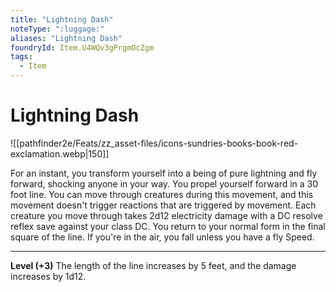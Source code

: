 ```yaml
---
title: "Lightning Dash"
noteType: ":luggage:"
aliases: "Lightning Dash"
foundryId: Item.U4WQv3gPrgmOcZgm
tags:
  - Item
---
```


# Lightning Dash
![[pathfinder2e/Feats/zz_asset-files/icons-sundries-books-book-red-exclamation.webp|150]]

For an instant, you transform yourself into a being of pure lightning and fly forward, shocking anyone in your way. You propel yourself forward in a 30 foot line. You can move through creatures during this movement, and this movement doesn't trigger reactions that are triggered by movement. Each creature you move through takes 2d12 electricity  damage with a DC resolve reflex save against your class DC. You return to your normal form in the final square of the line. If you're in the air, you fall unless you have a fly Speed.

* * *

**Level (+3)** The length of the line increases by 5 feet, and the damage increases by 1d12.
